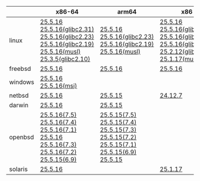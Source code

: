 ||x86-64|arm64|x86|ppc64le|armv7|armel|
| --- | --- | --- | --- | --- | --- | --- |
|linux|[25.5.16](https://github.com/roswell/sbcl_head/releases/download/25.5.16/sbcl-25.5.16-x86-64-linux-binary.tar.bz2)<br />[25.5.16(glibc2.31)](https://github.com/roswell/sbcl_head/releases/download/25.5.16/sbcl-25.5.16-x86-64-linux-glibc2.31-binary.tar.bz2)<br />[25.5.16(glibc2.23)](https://github.com/roswell/sbcl_head/releases/download/25.5.16/sbcl-25.5.16-x86-64-linux-glibc2.23-binary.tar.bz2)<br />[25.5.16(glibc2.19)](https://github.com/roswell/sbcl_head/releases/download/25.5.16/sbcl-25.5.16-x86-64-linux-glibc2.19-binary.tar.bz2)<br />[25.5.16(musl)](https://github.com/roswell/sbcl_head/releases/download/25.5.16/sbcl-25.5.16-x86-64-linux-musl-binary.tar.bz2)<br />[25.3.5(glibc2.10)](https://github.com/roswell/sbcl_head/releases/download/25.3.5/sbcl-25.3.5-x86-64-linux-glibc2.10-binary.tar.bz2)<br />|[25.5.16](https://github.com/roswell/sbcl_head/releases/download/25.5.16/sbcl-25.5.16-arm64-linux-binary.tar.bz2)<br />[25.5.16(glibc2.23)](https://github.com/roswell/sbcl_head/releases/download/25.5.16/sbcl-25.5.16-arm64-linux-glibc2.23-binary.tar.bz2)<br />[25.5.16(glibc2.19)](https://github.com/roswell/sbcl_head/releases/download/25.5.16/sbcl-25.5.16-arm64-linux-glibc2.19-binary.tar.bz2)<br />[25.5.16(musl)](https://github.com/roswell/sbcl_head/releases/download/25.5.16/sbcl-25.5.16-arm64-linux-musl-binary.tar.bz2)<br />|[25.5.16](https://github.com/roswell/sbcl_head/releases/download/25.5.16/sbcl-25.5.16-x86-linux-binary.tar.bz2)<br />[25.5.16(glibc2.31)](https://github.com/roswell/sbcl_head/releases/download/25.5.16/sbcl-25.5.16-x86-linux-glibc2.31-binary.tar.bz2)<br />[25.5.16(glibc2.23)](https://github.com/roswell/sbcl_head/releases/download/25.5.16/sbcl-25.5.16-x86-linux-glibc2.23-binary.tar.bz2)<br />[25.5.16(glibc2.19)](https://github.com/roswell/sbcl_head/releases/download/25.5.16/sbcl-25.5.16-x86-linux-glibc2.19-binary.tar.bz2)<br />[25.2.12(glibc2.10)](https://github.com/roswell/sbcl_head/releases/download/25.2.12/sbcl-25.2.12-x86-linux-glibc2.10-binary.tar.bz2)<br />[25.1.17(musl)](https://github.com/roswell/sbcl_head/releases/download/25.1.17/sbcl-25.1.17-x86-linux-musl-binary.tar.bz2)<br />|[25.5.16](https://github.com/roswell/sbcl_head/releases/download/25.5.16/sbcl-25.5.16-ppc64le-linux-binary.tar.bz2)<br />[25.5.16(glibc2.23)](https://github.com/roswell/sbcl_head/releases/download/25.5.16/sbcl-25.5.16-ppc64le-linux-glibc2.23-binary.tar.bz2)<br />[25.5.16(glibc2.19)](https://github.com/roswell/sbcl_head/releases/download/25.5.16/sbcl-25.5.16-ppc64le-linux-glibc2.19-binary.tar.bz2)<br />|[25.5.15](https://github.com/roswell/sbcl_head/releases/download/25.5.15/sbcl-25.5.15-armv7-linux-binary.tar.bz2)<br />|[25.1.17](https://github.com/roswell/sbcl_head/releases/download/25.1.17/sbcl-25.1.17-armel-linux-binary.tar.bz2)<br />|
|freebsd|[25.5.16](https://github.com/roswell/sbcl_head/releases/download/25.5.16/sbcl-25.5.16-x86-64-freebsd-binary.tar.bz2)<br />|[25.5.16](https://github.com/roswell/sbcl_head/releases/download/25.5.16/sbcl-25.5.16-arm64-freebsd-binary.tar.bz2)<br />|[25.5.16](https://github.com/roswell/sbcl_head/releases/download/25.5.16/sbcl-25.5.16-x86-freebsd-binary.tar.bz2)<br />||||
|windows|[25.5.16](https://github.com/roswell/sbcl_head/releases/download/25.5.16/sbcl-25.5.16-x86-64-windows-binary.tar.bz2)<br />[25.5.16(msi)](https://github.com/roswell/sbcl_head/releases/download/25.5.16/sbcl-25.5.16-x86-64-windows-binary.msi)<br />||||||
|netbsd|[25.5.16](https://github.com/roswell/sbcl_head/releases/download/25.5.16/sbcl-25.5.16-x86-64-netbsd-binary.tar.bz2)<br />|[25.5.15](https://github.com/roswell/sbcl_head/releases/download/25.5.15/sbcl-25.5.15-arm64-netbsd-binary.tar.bz2)<br />|[24.12.7](https://github.com/roswell/sbcl_head/releases/download/24.12.7/sbcl-24.12.7-x86-netbsd-binary.tar.bz2)<br />||||
|darwin|[25.5.16](https://github.com/roswell/sbcl_head/releases/download/25.5.16/sbcl-25.5.16-x86-64-darwin-binary.tar.bz2)<br />|[25.5.15](https://github.com/roswell/sbcl_head/releases/download/25.5.15/sbcl-25.5.15-arm64-darwin-binary.tar.bz2)<br />|||||
|openbsd|[25.5.16(7.5)](https://github.com/roswell/sbcl_head/releases/download/25.5.16/sbcl-25.5.16-x86-64-openbsd-7.5-binary.tar.bz2)<br />[25.5.16(7.4)](https://github.com/roswell/sbcl_head/releases/download/25.5.16/sbcl-25.5.16-x86-64-openbsd-7.4-binary.tar.bz2)<br />[25.5.16(7.1)](https://github.com/roswell/sbcl_head/releases/download/25.5.16/sbcl-25.5.16-x86-64-openbsd-7.1-binary.tar.bz2)<br />[25.5.16](https://github.com/roswell/sbcl_head/releases/download/25.5.16/sbcl-25.5.16-x86-64-openbsd-binary.tar.bz2)<br />[25.5.16(7.3)](https://github.com/roswell/sbcl_head/releases/download/25.5.16/sbcl-25.5.16-x86-64-openbsd-7.3-binary.tar.bz2)<br />[25.5.16(7.2)](https://github.com/roswell/sbcl_head/releases/download/25.5.16/sbcl-25.5.16-x86-64-openbsd-7.2-binary.tar.bz2)<br />[25.5.15(6.9)](https://github.com/roswell/sbcl_head/releases/download/25.5.15/sbcl-25.5.15-x86-64-openbsd-6.9-binary.tar.bz2)<br />|[25.5.15(7.5)](https://github.com/roswell/sbcl_head/releases/download/25.5.15/sbcl-25.5.15-arm64-openbsd-7.5-binary.tar.bz2)<br />[25.5.15(7.4)](https://github.com/roswell/sbcl_head/releases/download/25.5.15/sbcl-25.5.15-arm64-openbsd-7.4-binary.tar.bz2)<br />[25.5.15(7.3)](https://github.com/roswell/sbcl_head/releases/download/25.5.15/sbcl-25.5.15-arm64-openbsd-7.3-binary.tar.bz2)<br />[25.5.15(7.2)](https://github.com/roswell/sbcl_head/releases/download/25.5.15/sbcl-25.5.15-arm64-openbsd-7.2-binary.tar.bz2)<br />[25.5.15(7.1)](https://github.com/roswell/sbcl_head/releases/download/25.5.15/sbcl-25.5.15-arm64-openbsd-7.1-binary.tar.bz2)<br />[25.5.15(6.9)](https://github.com/roswell/sbcl_head/releases/download/25.5.15/sbcl-25.5.15-arm64-openbsd-6.9-binary.tar.bz2)<br />[25.5.15](https://github.com/roswell/sbcl_head/releases/download/25.5.15/sbcl-25.5.15-arm64-openbsd-binary.tar.bz2)<br />|||||
|solaris|[25.5.16](https://github.com/roswell/sbcl_head/releases/download/25.5.16/sbcl-25.5.16-x86-64-solaris-binary.tar.bz2)<br />||[25.1.17](https://github.com/roswell/sbcl_head/releases/download/25.1.17/sbcl-25.1.17-x86-solaris-binary.tar.bz2)<br />||||
